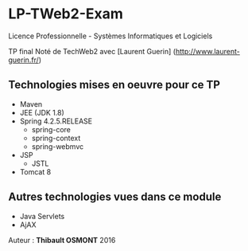 # LP-TWeb2-Exam

Licence Professionnelle - Systèmes Informatiques et Logiciels

TP final Noté de TechWeb2 avec [Laurent Guerin] (http://www.laurent-guerin.fr/)

## Technologies mises en oeuvre pour ce TP

  - Maven
  - JEE (JDK 1.8)
  - Spring 4.2.5.RELEASE
    - spring-core
    - spring-context
    - spring-webmvc
  - JSP
    - JSTL
  - Tomcat 8
    
## Autres technologies vues dans ce module

  - Java Servlets
  - AjAX
  
Auteur : **Thibault OSMONT** 2016
